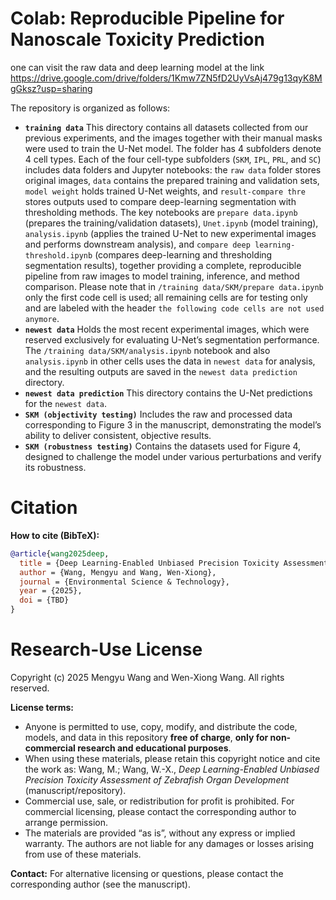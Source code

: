 # Colab: Reproducible Pipeline for Nanoscale Toxicity Prediction
one can visit the raw data and deep learning model at the link https://drive.google.com/drive/folders/1Kmw7ZN5fD2UyVsAj479g13qyK8MgGksz?usp=sharing

The repository is organized as follows:
* **`training data`**
  This directory contains all datasets collected from our previous experiments, and the images together with their manual masks were used to train the U-Net model. The folder has 4 subfolders denote 4 cell types. Each of the four cell-type subfolders (`SKM`, `IPL`, `PRL`, and `SC`) includes data folders and Jupyter notebooks: the `raw data` folder stores original images, `data` contains the prepared training and validation sets, `model weight` holds trained U-Net weights, and `result-compare thre` stores outputs used to compare deep-learning segmentation with thresholding methods. The key notebooks are `prepare data.ipynb` (prepares the training/validation datasets), `Unet.ipynb` (model training), `analysis.ipynb` (applies the trained U-Net to new experimental images and performs downstream analysis), and `compare deep learning-threshold.ipynb` (compares deep-learning and thresholding segmentation results), together providing a complete, reproducible pipeline from raw images to model training, inference, and method comparison.
  Please note that in `/training data/SKM/prepare data.ipynb` only the first code cell is used; all remaining cells are for testing only and are labeled with the header `the following code cells are not used anymore`.
* **`newest data`**
  Holds the most recent experimental images, which were reserved exclusively for evaluating U-Net’s segmentation performance. The `/training data/SKM/analysis.ipynb` notebook and also `analysis.ipynb` in other cells uses the data in `newest data` for analysis, and the resulting outputs are saved in the `newest data prediction` directory.
* **`newest data prediction`**
  This directory contains the U-Net predictions for the `newest data`.
* **`SKM (objectivity testing)`**
  Includes the raw and processed data corresponding to Figure 3 in the manuscript, demonstrating the model’s ability to deliver consistent, objective results.
* **`SKM (robustness testing)`**
  Contains the datasets used for Figure 4, designed to challenge the model under various perturbations and verify its robustness.



# Citation
**How to cite (BibTeX):**
```bibtex
@article{wang2025deep,
  title = {Deep Learning-Enabled Unbiased Precision Toxicity Assessment of Zebrafish Organ Development},
  author = {Wang, Mengyu and Wang, Wen-Xiong},
  journal = {Environmental Science & Technology},
  year = {2025},
  doi = {TBD}
}
```



# Research-Use License
Copyright (c) 2025 Mengyu Wang and Wen-Xiong Wang. All rights reserved.

**License terms:**
- Anyone is permitted to use, copy, modify, and distribute the code, models, and data in this repository **free of charge**, **only for non-commercial research and educational purposes**.
- When using these materials, please retain this copyright notice and cite the work as: Wang, M.; Wang, W.-X., *Deep Learning-Enabled Unbiased Precision Toxicity Assessment of Zebrafish Organ Development* (manuscript/repository).
- Commercial use, sale, or redistribution for profit is prohibited. For commercial licensing, please contact the corresponding author to arrange permission.
- The materials are provided “as is”, without any express or implied warranty. The authors are not liable for any damages or losses arising from use of these materials.

**Contact:** For alternative licensing or questions, please contact the corresponding author (see the manuscript).
